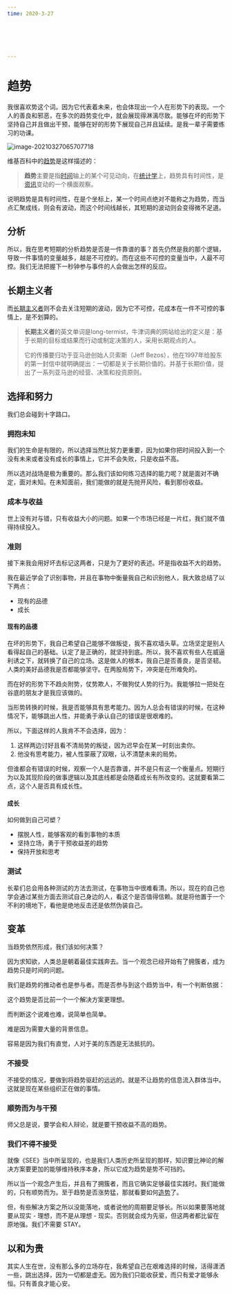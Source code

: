 ```yaml
---
time: 2020-3-27






---
```




# 趋势

我很喜欢势这个词。因为它代表着未来，也会体现出一个人在形势下的表现。一个人的善良和邪恶，在多次的趋势变化中，就会展现得淋漓尽致。能够在坏的形势下坚持自己并且做出干预，能够在好的形势下展现自己并且延续。是我一辈子需要练习的功课。

![image-20210327065707718](https://tva1.sinaimg.cn/large/008eGmZEly1goy33qe895j315d0u0n4d.jpg)

维基百科中的[趋势](https://zh.wikipedia.org/wiki/%E8%B6%A8%E5%8B%A2)是这样描述的：

> **趋势**主要是指[时间](https://zh.wikipedia.org/wiki/時間)轴上的某个可见动向，在[统计学](https://zh.wikipedia.org/wiki/統計學)上，趋势具有时间性，是[资讯](https://zh.wikipedia.org/wiki/資訊)变动的一个横面观察。

说明趋势是具有时间性，在是个坐标上，某一个时间点绝对不能称之为趋势，而当点汇聚成线，则会有波动，而这个时间线越长，其短期的波动则会变得微不足道。

## 分析

所以，我在思考短期的分析趋势是否是一件靠谱的事？首先仍然是我的那个逻辑，导致一件事情的变量越多，越是不可控的。而在这些不可控的变量当中，人最不可控。我们无法把握下一秒钟参与事件的人会做出怎样的反应。

## 长期主义者

而[长期主义者](https://wiki.mbalib.com/wiki/%E9%95%BF%E6%9C%9F%E4%B8%BB%E4%B9%89%E8%80%85)则不会去关注短期的波动，因为它不可控，花成本在一件不可控的事情上，是不划算的。

> **长期主义者**的英文单词是long-termist，牛津词典的网站给出的定义是：基于长期的目标或结果而行动或制定决策的人，采用长期观点的人。
>
> 它的传播要归功于亚马逊创始人贝索斯（Jeff Bezos），他在1997年给股东的第一封信中就明确提出：一切都是关于长期价值的。并基于长期价值，提出了一系列亚马逊的经营、决策和投资原则。

## 选择和努力

我们总会碰到十字路口。

### 拥抱未知

我们的生命是有限的，所以选择当然比努力更重要，因为如果你把时间投入到一个没有未来或者没有成长的事情上，它并不会失败，只是收益不高。

所以选对战场是极为重要的。那么我们该如何练习选择的能力呢？就是面对不确定，面对未知。在未知面前，我们能做的就是先抛开风险，看到那份收益。

### 成本与收益

世上没有对与错，只有收益大小的问题。如果一个市场已经是一片红，我们就不值得持续投入。

### 准则

接下来我会用好坏去标记这两者，只是为了更好的表述。坏是指收益不大的趋势。

我在最近学会了识别事物，并且在事物中衡量我自己和识别他人，我大致总结了以下两点：

- 现有的品德
- 成长

#### 现有的品德

在坏的形势下，我自己希望自己能够不做叛徒，我不喜欢墙头草。立场坚定是别人看得起自己的基础。认定了是正确的，就坚持到底。所以，我不喜欢有些人在威逼利诱之下，就转换了自己的立场。这是做人的根本，我自己是否善良，是否坚韧。人类的美好品德我是否都能够坚守。在两股局势下，冲突是在所难免的。

而在好的形势下不趋炎附势，仗势欺人，不做狗仗人势的行为。我能够拉一把处在谷底的朋友才是我应该做的。

当形势转换的时候，我是否能够具有思考能力。因为人总会有错误的时候，在这种情况下，能够跳出人性，并能勇于承认自己的错误是很艰难的。

所以，下面这样的人我肯不不会选择，因为：

1. 这样两边讨好且看不清局势的叛徒，因为迟早会在某一时刻出卖你。
2. 他没有思考能力，被人性蒙蔽了双眼，认不清楚未来的局势。

但谁都会有错误的时候，观察一个人是否靠谱，并不是只有这一个衡量点。短期行为以及其现阶段的做事逻辑以及其底线都是会随着成长有所改变的。这就要看第二点，这个人是否具有成长性。

#### 成长

如何做到自己可塑？

- 摆脱人性，能够客观的看到事物的本质
- 坚持立场，勇于干预收益差的趋势
- 保持开放和思考

### 测试

长辈们总会用各种测试的方法去测试，在事物当中很难看清。所以，现在的自己也学会通过某些方面去测试自己身边的人，看这个是否值得信赖。就是将他置于一个不利的境地下，看他是绝地反击还是依然伪装自己。

## 变革

当趋势依然形成，我们该如何决策？

因为求知欲，人类总是朝着最佳实践奔去。当一个观念已经开始有了拥簇者，成为趋势只是时间的问题。

我们是趋势的推动者也是参与者。而是否参与到这个趋势当中，有一个判断依据：

这个趋势是否比前一个一个解决方案更理想。

而判断这个说难也难，说简单也简单。

难是因为需要大量的背景信息。

容易是因为我们有直觉，人对于美的东西是无法抵抗的。

### 不接受

不接受的情况，要做到将趋势驱赶的远远的。就是不让趋势的信息流入群体当中。这就是现在某些组织正在做的事情。

### 顺势而为与干预

师父总是说，要学会和人辩论，就是要干预收益不高的趋势。

### 我们不得不接受

就像《SEE》当中所呈现的，也是我们人类历史所呈现的那样，知识要比神论的解决方案要更加的能够维持秩序本身，所以它成为趋势是势不可挡的。

所以当一个观念产生后，并且有了拥簇者，而且它确实足够最佳实践时。我们能做的，只有顺势而为。至于趋势是否涨势猛，那就看要如何[造势](./build_up)了。

但，有些解决方案之所以没能落地，或者说他的周期要足够长。所以如果要落地就要从现实 - 理想，而不是从理想 - 现实。否则就会成为先驱，但这两者都比留在原地强。我们不需要 STAY。



## 以和为贵

其实人生在世，没有那么多的立场存在，我希望自己在艰难选择的时候，活得潇洒一些，跳出选择，因为一切都是虚无。因为我们只能收获爱，而只有爱才能够永恒。只有善良才能心安。